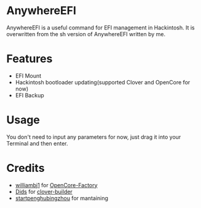 # AnywhereEFI
AnywhereEFI is a useful command  for EFI management  in Hackintosh. It is overwritten from the sh version of AnywhereEFI written by me.



# Features



- EFI Mount
- Hackintosh bootloader updating(supported Clover and OpenCore for now)
- EFI Backup



# Usage

You don't need to input any parameters for now, just drag it into your Terminal and then enter.



# Credits

- [williambj1](https://github.com/williambj1) for [OpenCore-Factory](https://github.com/williambj1/OpenCore-Factory)
- [Dids](https://github.com/Dids) for [clover-builder](https://github.com/Dids/clover-builder)
- [startpenghubingzhou](https://github.com/startpenghubingzhou) for mantaining

